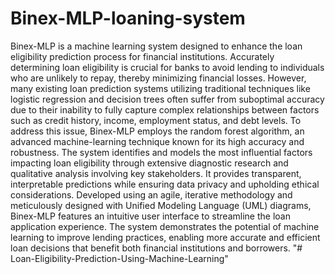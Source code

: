 # Binex-MLP-loaning-system
Binex-MLP is a machine learning system designed to enhance the loan eligibility prediction process for financial institutions. Accurately determining loan eligibility is crucial for banks to avoid lending to individuals who are unlikely to repay, thereby minimizing financial losses. However, many existing loan prediction systems utilizing traditional techniques like logistic regression and decision trees often suffer from suboptimal accuracy due to their inability to fully capture complex relationships between factors such as credit history, income, employment status, and debt levels. To address this issue, Binex-MLP employs the random forest algorithm, an advanced machine-learning technique known for its high accuracy and robustness. The system identifies and models the most influential factors impacting loan eligibility through extensive diagnostic research and qualitative analysis involving key stakeholders. It provides transparent, interpretable predictions while ensuring data privacy and upholding ethical considerations. Developed using an agile, iterative methodology and meticulously designed with Unified Modeling Language (UML) diagrams, Binex-MLP features an intuitive user interface to streamline the loan application experience. The system demonstrates the potential of machine learning to improve lending practices, enabling more accurate and efficient loan decisions that benefit both financial institutions and borrowers.
"# Loan-Eligibility-Prediction-Using-Machine-Learning" 
